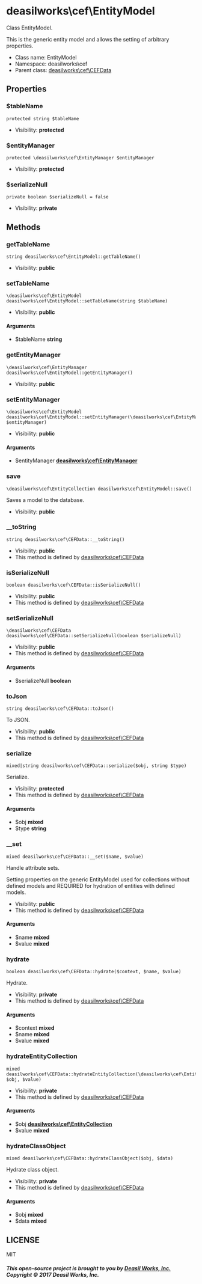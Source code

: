 deasilworks\cef\EntityModel
===============

Class EntityModel.

This is the generic entity model and allows the setting of arbitrary properties.


* Class name: EntityModel
* Namespace: deasilworks\cef
* Parent class: [deasilworks\cef\CEFData](deasilworks-cef-CEFData.md)





Properties
----------


### $tableName

    protected string $tableName





* Visibility: **protected**


### $entityManager

    protected \deasilworks\cef\EntityManager $entityManager





* Visibility: **protected**


### $serializeNull

    private boolean $serializeNull = false





* Visibility: **private**


Methods
-------


### getTableName

    string deasilworks\cef\EntityModel::getTableName()





* Visibility: **public**




### setTableName

    \deasilworks\cef\EntityModel deasilworks\cef\EntityModel::setTableName(string $tableName)





* Visibility: **public**


#### Arguments
* $tableName **string**



### getEntityManager

    \deasilworks\cef\EntityManager deasilworks\cef\EntityModel::getEntityManager()





* Visibility: **public**




### setEntityManager

    \deasilworks\cef\EntityModel deasilworks\cef\EntityModel::setEntityManager(\deasilworks\cef\EntityManager $entityManager)





* Visibility: **public**


#### Arguments
* $entityManager **[deasilworks\cef\EntityManager](deasilworks-cef-EntityManager.md)**



### save

    \deasilworks\cef\EntityCollection deasilworks\cef\EntityModel::save()

Saves a model to the database.



* Visibility: **public**




### __toString

    string deasilworks\cef\CEFData::__toString()





* Visibility: **public**
* This method is defined by [deasilworks\cef\CEFData](deasilworks-cef-CEFData.md)




### isSerializeNull

    boolean deasilworks\cef\CEFData::isSerializeNull()





* Visibility: **public**
* This method is defined by [deasilworks\cef\CEFData](deasilworks-cef-CEFData.md)




### setSerializeNull

    \deasilworks\cef\CEFData deasilworks\cef\CEFData::setSerializeNull(boolean $serializeNull)





* Visibility: **public**
* This method is defined by [deasilworks\cef\CEFData](deasilworks-cef-CEFData.md)


#### Arguments
* $serializeNull **boolean**



### toJson

    string deasilworks\cef\CEFData::toJson()

To JSON.



* Visibility: **public**
* This method is defined by [deasilworks\cef\CEFData](deasilworks-cef-CEFData.md)




### serialize

    mixed|string deasilworks\cef\CEFData::serialize($obj, string $type)

Serialize.



* Visibility: **protected**
* This method is defined by [deasilworks\cef\CEFData](deasilworks-cef-CEFData.md)


#### Arguments
* $obj **mixed**
* $type **string**



### __set

    mixed deasilworks\cef\CEFData::__set($name, $value)

Handle attribute sets.

Setting properties on the generic EntityModel
used for collections without defined models and
REQUIRED for hydration of entities with defined models.

* Visibility: **public**
* This method is defined by [deasilworks\cef\CEFData](deasilworks-cef-CEFData.md)


#### Arguments
* $name **mixed**
* $value **mixed**



### hydrate

    boolean deasilworks\cef\CEFData::hydrate($context, $name, $value)

Hydrate.



* Visibility: **private**
* This method is defined by [deasilworks\cef\CEFData](deasilworks-cef-CEFData.md)


#### Arguments
* $context **mixed**
* $name **mixed**
* $value **mixed**



### hydrateEntityCollection

    mixed deasilworks\cef\CEFData::hydrateEntityCollection(\deasilworks\cef\EntityCollection $obj, $value)





* Visibility: **private**
* This method is defined by [deasilworks\cef\CEFData](deasilworks-cef-CEFData.md)


#### Arguments
* $obj **[deasilworks\cef\EntityCollection](deasilworks-cef-EntityCollection.md)**
* $value **mixed**



### hydrateClassObject

    mixed deasilworks\cef\CEFData::hydrateClassObject($obj, $data)

Hydrate class object.



* Visibility: **private**
* This method is defined by [deasilworks\cef\CEFData](deasilworks-cef-CEFData.md)


#### Arguments
* $obj **mixed**
* $data **mixed**



## LICENSE

MIT

##### This open-source project is brought to you by [Deasil Works, Inc.](http://deasil.works/) Copyright &copy; 2017 Deasil Works, Inc.